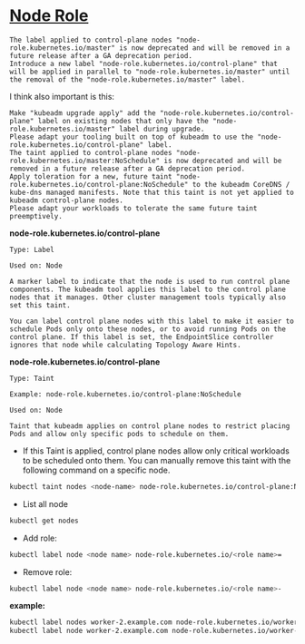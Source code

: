 # <u>Node Role</u>

    The label applied to control-plane nodes "node-role.kubernetes.io/master" is now deprecated and will be removed in a future release after a GA deprecation period.
    Introduce a new label "node-role.kubernetes.io/control-plane" that will be applied in parallel to "node-role.kubernetes.io/master" until the removal of the "node-role.kubernetes.io/master" label.

I think also important is this:

    Make "kubeadm upgrade apply" add the "node-role.kubernetes.io/control-plane" label on existing nodes that only have the "node-role.kubernetes.io/master" label during upgrade.
    Please adapt your tooling built on top of kubeadm to use the "node-role.kubernetes.io/control-plane" label.
    The taint applied to control-plane nodes "node-role.kubernetes.io/master:NoSchedule" is now deprecated and will be removed in a future release after a GA deprecation period.
    Apply toleration for a new, future taint "node-role.kubernetes.io/control-plane:NoSchedule" to the kubeadm CoreDNS / kube-dns managed manifests. Note that this taint is not yet applied to kubeadm control-plane nodes.
    Please adapt your workloads to tolerate the same future taint preemptively.

**node-role.kubernetes.io/control-plane**

```
Type: Label

Used on: Node

A marker label to indicate that the node is used to run control plane components. The kubeadm tool applies this label to the control plane nodes that it manages. Other cluster management tools typically also set this taint.

You can label control plane nodes with this label to make it easier to schedule Pods only onto these nodes, or to avoid running Pods on the control plane. If this label is set, the EndpointSlice controller ignores that node while calculating Topology Aware Hints.
```

**node-role.kubernetes.io/control-plane**

```
Type: Taint

Example: node-role.kubernetes.io/control-plane:NoSchedule

Used on: Node

Taint that kubeadm applies on control plane nodes to restrict placing Pods and allow only specific pods to schedule on them.

```

- If this Taint is applied, control plane nodes allow only critical workloads to be scheduled onto them. You can manually remove this taint with the following command on a specific node.

```sh
kubectl taint nodes <node-name> node-role.kubernetes.io/control-plane:NoSchedule-
```

- List all node

```sh
kubectl get nodes
```

- Add role:

```sh
kubectl label node <node name> node-role.kubernetes.io/<role name>=
```

- Remove role:

```sh
kubectl label node <node name> node-role.kubernetes.io/<role name>-
```

**example:**

```sh
kubectl label nodes worker-2.example.com node-role.kubernetes.io/worker=
kubectl label node worker-2.example.com node-role.kubernetes.io/worker-
```

